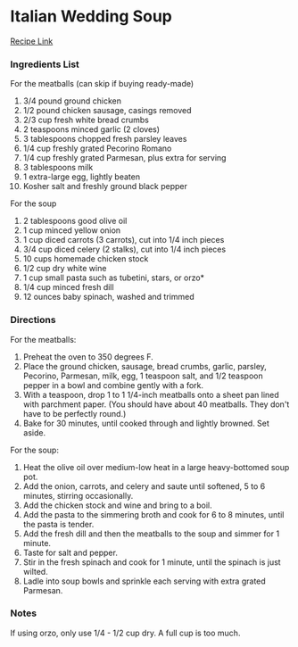 # Italian Wedding Soup

[Recipe Link](https://www.foodnetwork.com/recipes/ina-garten/italian-wedding-soup-recipe-1945517)

### Ingredients List

For the meatballs (can skip if buying ready-made)
1. 3/4 pound ground chicken
1. 1/2 pound chicken sausage, casings removed
1. 2/3 cup fresh white bread crumbs
1. 2 teaspoons minced garlic (2 cloves)
1. 3 tablespoons chopped fresh parsley leaves
1. 1/4 cup freshly grated Pecorino Romano
1. 1/4 cup freshly grated Parmesan, plus extra for serving
1. 3 tablespoons milk
1. 1 extra-large egg, lightly beaten
1. Kosher salt and freshly ground black pepper

For the soup
1. 2 tablespoons good olive oil
1. 1 cup minced yellow onion
1. 1 cup diced carrots (3 carrots), cut into 1/4 inch pieces
1. 3/4 cup diced celery (2 stalks), cut into 1/4 inch pieces
1. 10 cups homemade chicken stock
1. 1/2 cup dry white wine
1. 1 cup small pasta such as tubetini, stars, or orzo*
1. 1/4 cup minced fresh dill
1. 12 ounces baby spinach, washed and trimmed

### Directions

For the meatballs:
1. Preheat the oven to 350 degrees F.
1. Place the ground chicken, sausage, bread crumbs, garlic, parsley, Pecorino, Parmesan, milk, egg, 1 teaspoon salt, and 1/2 teaspoon pepper in a bowl and combine gently with a fork. 
1. With a teaspoon, drop 1 to 1 1/4-inch meatballs onto a sheet pan lined with parchment paper. (You should have about 40 meatballs. They don't have to be perfectly round.) 
1. Bake for 30 minutes, until cooked through and lightly browned. Set aside.

For the soup:
1. Heat the olive oil over medium-low heat in a large heavy-bottomed soup pot. 
1. Add the onion, carrots, and celery and saute until softened, 5 to 6 minutes, stirring occasionally. 
1. Add the chicken stock and wine and bring to a boil. 
1. Add the pasta to the simmering broth and cook for 6 to 8 minutes, until the pasta is tender. 
1. Add the fresh dill and then the meatballs to the soup and simmer for 1 minute. 
1. Taste for salt and pepper. 
1. Stir in the fresh spinach and cook for 1 minute, until the spinach is just wilted. 
1. Ladle into soup bowls and sprinkle each serving with extra grated Parmesan.

### Notes

If using orzo, only use 1/4 - 1/2 cup dry. A full cup is too much.
